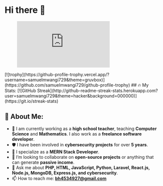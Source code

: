 # Hi there 👋
<figure><embed src="https://wakatime.com/share/@e65cb2a3-dab5-4186-84dc-18671cfe9bb7/3c3bee9a-ff5a-4bd6-bfb7-db8162ca8f42.svg"></embed></figure>
[![trophy](https://github-profile-trophy.vercel.app/?username=samuelmwangi729&theme=gruvbox)](https://github.com/samuelmwangi729/github-profile-trophy)
## 🔥 My Stats:
[![GitHub Streak](http://github-readme-streak-stats.herokuapp.com?user=samuelmwangi729&theme=hacker&background=000000)](https://git.io/streak-stats)

## 🚀 About Me:
- 🔭 I am currently working as a **high school teacher**, teaching **Computer Science** and **Mathematics**. I also work as a **freelance software developer**.
- 🛡️ I have been involved in **cybersecurity projects** for over **5 years**.
- 🌱 I specialize as a **MERN Stack Developer**.
- 👯 I’m looking to collaborate on **open-source projects** or anything that can generate **passive income**.
- 💬 Ask me about **PHP, HTML, JavaScript, Python, Laravel, React.js, Node.js, MongoDB, Express.js, and cybersecurity**.
- 📫 How to reach me: **bh4534927@gmail.com**
